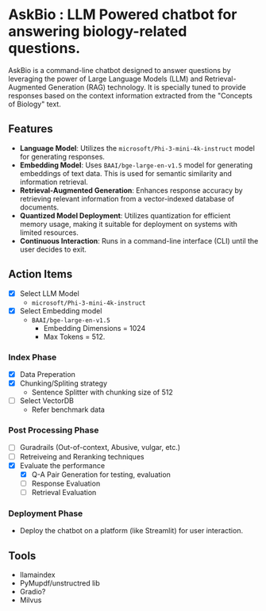 # AskBio : LLM Powered chatbot for answering biology-related questions.

AskBio is a command-line chatbot designed to answer questions by leveraging the power of Large Language Models (LLM) and Retrieval-Augmented Generation (RAG) technology. It is specially tuned to provide responses based on the context information extracted from the "Concepts of Biology" text.

## Features

- **Language Model**: Utilizes the `microsoft/Phi-3-mini-4k-instruct` model for generating responses.
- **Embedding Model**: Uses `BAAI/bge-large-en-v1.5` model for generating embeddings of text data. This is used for semantic similarity and information retrieval.
- **Retrieval-Augmented Generation**: Enhances response accuracy by retrieving relevant information from a vector-indexed database of documents.
- **Quantized Model Deployment**: Utilizes quantization for efficient memory usage, making it suitable for deployment on systems with limited resources.
- **Continuous Interaction**: Runs in a command-line interface (CLI) until the user decides to exit.


## Action Items
  - [x] Select LLM Model
    - `microsoft/Phi-3-mini-4k-instruct`
  - [x] Select Embedding model
    - `BAAI/bge-large-en-v1.5`
      - Embedding Dimensions = 1024 
      - Max Tokens = 512.
### Index Phase
  - [x] Data Preperation
  - [x] Chunking/Spliting strategy
    - Sentence Splitter with chunking size of 512
  - [ ] Select VectorDB
    - Refer benchmark data
### Post Processing Phase
  - [ ] Guradrails (Out-of-context, Abusive, vulgar, etc.)
  - [ ] Retreiveing and Reranking techniques
- [X] Evaluate the performance
  - [x] Q-A Pair Generation for testing, evaluation
  - [ ] Response Evaluation
  - [ ] Retrieval Evaluation
### Deployment Phase
- Deploy the chatbot on a platform (like Streamlit) for user interaction.

## Tools
- llamaindex
- PyMupdf/unstructred lib
- Gradio?
- Milvus


